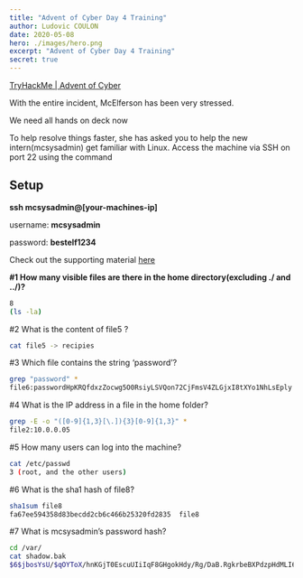 ```yaml
---
title: "Advent of Cyber Day 4 Training"
author: Ludovic COULON
date: 2020-05-08
hero: ./images/hero.png
excerpt: "Advent of Cyber Day 4 Training"
secret: true
---
```


[TryHackMe | Advent of Cyber](https://tryhackme.com/room/25daysofchristmas)

With the entire incident, McElferson has been very stressed.

We need all hands on deck now

To help resolve things faster, she has asked you to help the new intern(mcsysadmin) get familiar with Linux. Access the machine via SSH on port 22 using the command

## Setup

**ssh mcsysadmin@[your-machines-ip]**

username: **mcsysadmin**

password: **bestelf1234**

Check out the supporting material [here](https://docs.google.com/document/d/1CpwM_MdHgRqlPSe4eCC_-rVgi8F1xh88PKOySTRSkxU/edit?usp=sharing)

**#1 How many visible files are there in the home directory(excluding ./ and ../)?**

```bash
8
(ls -la)
```

#2 What is the content of file5 ?

```bash
cat file5 -> recipies
```

#3 Which file contains the string ‘password’?

```bash
grep "password" *
file6:passwordHpKRQfdxzZocwg5O0RsiyLSVQon72CjFmsV4ZLGjxI8tXYo1NhLsEply
```

#4 What is the IP address in a file in the home folder?

```bash
grep -E -o "([0-9]{1,3}[\.]){3}[0-9]{1,3}" *
file2:10.0.0.05
```

#5 How many users can log into the machine?

```bash
cat /etc/passwd
3 (root, and the other users)
```

#6 What is the sha1 hash of file8?

```bash
sha1sum file8
fa67ee594358d83becdd2cb6c466b25320fd2835  file8
```

#7 What is mcsysadmin’s password hash?

```bash
cd /var/
cat shadow.bak
$6$jbosYsU/$qOYToX/hnKGjT0EscuUIiIqF8GHgokHdy/Rg/DaB.RgkrbeBXPdzpHdMLI6cQJLdFlS4gkBMzilDBYcQvu2ro/
```
